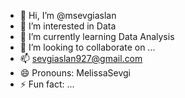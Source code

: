 - 👋 Hi, I’m @msevgiaslan
- 👀 I’m interested in Data
- 🌱 I’m currently learning Data  Analysis
- 💞️ I’m looking to collaborate on ...
- 📫 sevgiaslan927@gmail.com
- 😄 Pronouns: MelissaSevgi
- ⚡ Fun fact: ...

<!---
msevgiaslan/msevgiaslan is a ✨ special ✨ repository because its `README.md` (this file) appears on your GitHub profile.
You can click the Preview link to take a look at your changes.
--->
